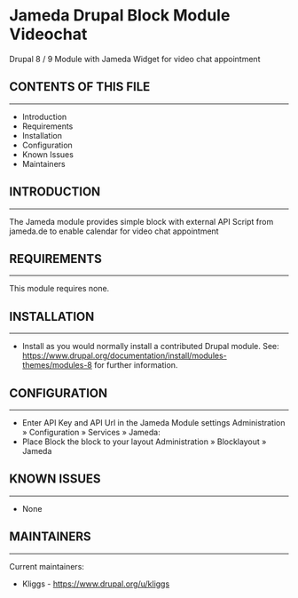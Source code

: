 # Jameda Drupal Block Module Videochat
Drupal 8 / 9 Module with Jameda Widget for video chat appointment

## CONTENTS OF THIS FILE
---------------------
 * Introduction
 * Requirements
 * Installation
 * Configuration
 * Known Issues
 * Maintainers

## INTRODUCTION
------------
The Jameda module provides simple block with external API Script from jameda.de to enable calendar for video chat appointment

## REQUIREMENTS
------------
This module requires none.

## INSTALLATION
------------
 * Install as you would normally install a contributed Drupal module. See:
   https://www.drupal.org/documentation/install/modules-themes/modules-8
   for further information.

## CONFIGURATION
-------------
 * Enter API Key and API Url in the Jameda Module settings
   Administration » Configuration » Services » Jameda:
 * Place Block the block to your layout
   Administration  » Blocklayout  » Jameda

## KNOWN ISSUES
------------
* None

## MAINTAINERS
-----------
Current maintainers:
 * Kliggs - https://www.drupal.org/u/kliggs

